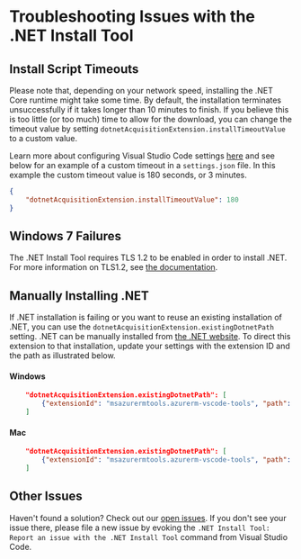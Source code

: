 # Troubleshooting Issues with the .NET Install Tool

## Install Script Timeouts

Please note that, depending on your network speed, installing the .NET Core runtime might take some time. By default, the installation terminates unsuccessfully if it takes longer than 10 minutes to finish. If you believe this is too little (or too much) time to allow for the download, you can change the timeout value by setting `dotnetAcquisitionExtension.installTimeoutValue` to a custom value.

Learn more about configuring Visual Studio Code settings [here](https://code.visualstudio.com/docs/getstarted/settings) and see below for an example of a custom timeout in a `settings.json` file. In this example the custom timeout value is 180 seconds, or 3 minutes.

```json
{
    "dotnetAcquisitionExtension.installTimeoutValue": 180
}
```

## Windows 7 Failures

The .NET Install Tool requires TLS 1.2 to be enabled in order to install .NET. For more information on TLS1.2, see [the documentation](https://docs.microsoft.com/mem/configmgr/core/plan-design/security/enable-tls-1-2-client).

## Manually Installing .NET

If .NET installation is failing or you want to reuse an existing installation of .NET, you can use the `dotnetAcquisitionExtension.existingDotnetPath` setting. .NET can be manually installed from [the .NET website](https://aka.ms/dotnet-core-download). To direct this extension to that installation, update your settings with the extension ID and the path as illustrated below.

#### Windows

```json
    "dotnetAcquisitionExtension.existingDotnetPath": [
        {"extensionId": "msazurermtools.azurerm-vscode-tools", "path": "C:\\Program Files\\dotnet\\dotnet.exe"}
    ]
```

#### Mac
```json
    "dotnetAcquisitionExtension.existingDotnetPath": [
        {"extensionId": "msazurermtools.azurerm-vscode-tools", "path": "/usr/local/share/dotnet/dotnet"}
    ]
```

## Other Issues

Haven't found a solution? Check out our [open issues](https://github.com/dotnet/vscode-dotnet-runtime/issues). If you don't see your issue there, please file a new issue by evoking the `.NET Install Tool: Report an issue with the .NET Install Tool` command from Visual Studio Code.

